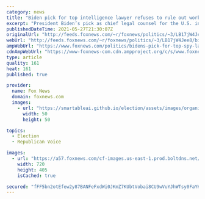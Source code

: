 ```yaml
---
category: news
title: "Biden pick for top intelligence lawyer refuses to rule out working for CCP-linked Huawei in future"
excerpt: "President Biden’s pick as chief legal counsel for the U.S. intelligence community refused to renounce the possibility of future work with the Chinese government or the tech giant Huawei."
publishedDateTime: 2021-05-27T21:30:07Z
originalUrl: "http://feeds.foxnews.com/~r/foxnews/politics/~3/LB17jW4Jee8/bidens-pick-for-top-spy-lawyer-refuses-to-rule-out-working-for-china-in-future"
webUrl: "http://feeds.foxnews.com/~r/foxnews/politics/~3/LB17jW4Jee8/bidens-pick-for-top-spy-lawyer-refuses-to-rule-out-working-for-china-in-future"
ampWebUrl: "https://www.foxnews.com/politics/bidens-pick-for-top-spy-lawyer-refuses-to-rule-out-working-for-china-in-future.amp"
cdnAmpWebUrl: "https://www-foxnews-com.cdn.ampproject.org/c/s/www.foxnews.com/politics/bidens-pick-for-top-spy-lawyer-refuses-to-rule-out-working-for-china-in-future.amp"
type: article
quality: 161
heat: 161
published: true

provider:
  name: Fox News
  domain: foxnews.com
  images:
    - url: "https://smartableai.github.io/election/assets/images/organizations/foxnews.com-50x50.jpg"
      width: 50
      height: 50

topics:
  - Election
  - Republican Voice

images:
  - url: "https://a57.foxnews.com/cf-images.us-east-1.prod.boltdns.net/v1/static/694940094001/7a956baa-0cb5-479e-9a25-40885a488c9a/458ceed5-b020-4a2c-b47d-30ec012bedf5/1280x720/match/720/405/image.jpg?ve=1&tl=1"
    width: 720
    height: 405
    isCached: true

secured: "fFF5bn2otEfew2y87BANFeFxdWi0JKmZ7KUbtVobai8CU9wVuYJhWTsy0FaYHB2El5LMX0RnwlLSlWC1L7rK5VZQnMnOnWPjKgsNcDD7EjHOOEcVnykuuc2qBlam119V0TlFPapofQ+TyoztsfBwrnLKWMH+g9oRNohE1Tb3rAEisCSzcFzWUt90kijJKJD73/BYVrV2PDQ7s2mhJaxywfmAtWDGh+U0FyfUPfeWLMBa/+nhRY34BOzG3wdm7IAYUs9GnEXKLTRZgsrZ/PiDjF5OChGtuZ2+3wBqaVQ25jGAcDp2hNQSNizmbQvMDa7jgo+jmDvhbeMGdSRipA6U6UJlfI7QH3X9Bj3NoJZLzyE=;jqhZvn40YawjVV3TJCWipQ=="
---
```


